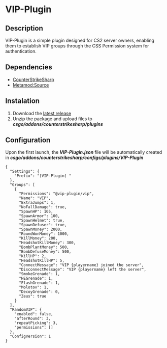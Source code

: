 # VIP-Plugin

## Description
VIP-Plugin is a simple plugin designed for CS2 server owners, enabling them to establish VIP groups through the CSS Permission system for authentication.

## Dependencies
- [CounterStrikeSharp](https://github.com/roflmuffin/CounterStrikeSharp/releases)
- [Metamod:Source](https://www.sourcemm.net/downloads.php/?branch=master)

## Instalation
1. Download the [latest release](https://github.com/CS-GEJMERZY/VIP-Plugin/releases/latest)
2. Unzip the package and upload files to **_csgo/addons/counterstrikesharp/plugins_**

## Configuration
Upon the first launch, the **_VIP-Plugin.json_**  file will be automatically created in **_csgo/addons/counterstrikesharp/configs/plugins/VIP-Plugin_**
```
{
  "Settings": {
    "Prefix": "[VIP-Plugin] "
  },
  "Groups": [
    {
      "Permissions": "@vip-plugin/vip",
      "Name": "VIP",
      "ExtraJumps": 1,
      "NoFallDamage": true,
      "SpawnHP": 105,
      "SpawnArmor": 100,
      "SpawnHelmet": true,
      "SpawnDefuser": true,
      "SpawnMoney": 2000,
      "RoundWonMoney": 1000,
      "KillMoney": 200,
      "HeadshotKillMoney": 300,
      "BombPlantMoney": 500,
      "BombDefuseMoney": 500,
      "KillHP": 2,
      "HeadshotKillHP": 5,
      "ConnectMessage": "VIP {playername} joined the server",
      "DisconnectMessage": "VIP {playername} left the server",
      "SmokeGrenade": 1,
      "HEGrenade": 1,
      "FlashGrenade": 1,
      "Molotov": 1,
      "DecoyGrenade": 0,
      "Zeus": true
    }
  ],
  "RandomVIP": {
    "enabled": false,
    "afterRound": 3,
    "repeatPicking": 3,
    "permissions": []
  },
  "ConfigVersion": 1
}
```
